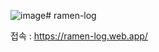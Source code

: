 ![image](https://github.com/kimwoojin123/ramen-log/assets/141980236/1eb3dba2-278f-4691-8895-20006e690eb8)# ramen-log

접속 : https://ramen-log.web.app/


